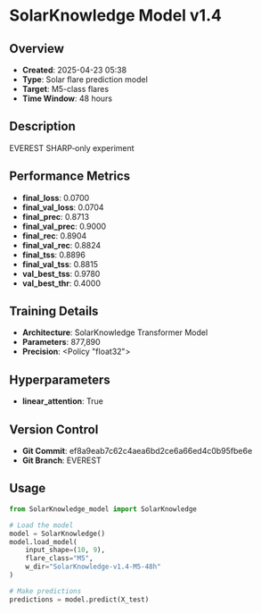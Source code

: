 # SolarKnowledge Model v1.4

## Overview
- **Created**: 2025-04-23 05:38
- **Type**: Solar flare prediction model
- **Target**: M5-class flares
- **Time Window**: 48 hours

## Description
EVEREST SHARP‑only experiment

## Performance Metrics
- **final_loss**: 0.0700
- **final_val_loss**: 0.0704
- **final_prec**: 0.8713
- **final_val_prec**: 0.9000
- **final_rec**: 0.8904
- **final_val_rec**: 0.8824
- **final_tss**: 0.8896
- **final_val_tss**: 0.8815
- **val_best_tss**: 0.9780
- **val_best_thr**: 0.4000


## Training Details
- **Architecture**: SolarKnowledge Transformer Model
- **Parameters**: 877,890
- **Precision**: <Policy "float32">

## Hyperparameters
- **linear_attention**: True

## Version Control
- **Git Commit**: ef8a9eab7c62c4aea6bd2ce6a66ed4c0b95fbe6e
- **Git Branch**: EVEREST

## Usage
```python
from SolarKnowledge_model import SolarKnowledge

# Load the model
model = SolarKnowledge()
model.load_model(
    input_shape=(10, 9), 
    flare_class="M5", 
    w_dir="SolarKnowledge-v1.4-M5-48h"
)

# Make predictions
predictions = model.predict(X_test)
```

